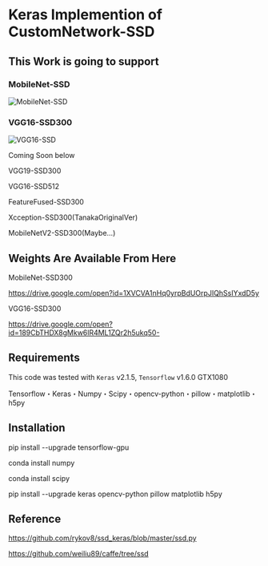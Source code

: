 # Keras Implemention of CustomNetwork-SSD

## This Work is going to support

### MobileNet-SSD

![MobileNet-SSD](https://github.com/tanakataiki/ssd_kerasV2/blob/master/example/MobileNet-SSD.gif)

### VGG16-SSD300

![VGG16-SSD](https://github.com/tanakataiki/ssd_kerasV2/blob/master/example/VGG16-SSD.gif)

Coming Soon below

VGG19-SSD300

VGG16-SSD512

FeatureFused-SSD300

Xcception-SSD300(TanakaOriginalVer)

MobileNetV2-SSD300(Maybe...)


## Weights Are Available From Here
MobileNet-SSD300

https://drive.google.com/open?id=1XVCVA1nHq0yrpBdUOrpJIQhSsIYxdD5y

VGG16-SSD300

https://drive.google.com/open?id=189CbTHDX8gMkw6lR4ML1ZQr2h5ukq50-


## Requirements
This code was tested with `Keras` v2.1.5, `Tensorflow` v1.6.0  GTX1080

Tensorflow・Keras・Numpy・Scipy・opencv-python・pillow・matplotlib・h5py

## Installation
pip install --upgrade tensorflow-gpu

conda install numpy

conda install scipy

pip install --upgrade keras opencv-python pillow matplotlib h5py


## Reference
https://github.com/rykov8/ssd_keras/blob/master/ssd.py

https://github.com/weiliu89/caffe/tree/ssd